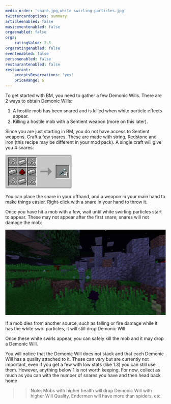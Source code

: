 ```yaml
---
media_order: 'snare.jpg,white swirling particles.jpg'
twittercardoptions: summary
articleenabled: false
musiceventenabled: false
orgaenabled: false
orga:
    ratingValue: 2.5
orgaratingenabled: false
eventenabled: false
personenabled: false
restaurantenabled: false
restaurant:
    acceptsReservations: 'yes'
    priceRange: $
---
```


To get started with BM, you need to gather a few Demonic Wills. There are 2 ways to obtain Demonic Wills:

1. A hostile mob has been snared and is killed when white particle effects appear.
2. Killing a hostile mob with a Sentient weapon (more on this later).

Since you are just starting in BM, you do not have access to Sentient weapons. Craft a few snares. These are made with string, Redstone and iron (this recipe may be different in your mod pack). A single craft will give you 4 snares:

![](snare.jpg)

You can place the snare in your offhand, and a weapon in your main hand to make things easier. Right-click with a snare in your hand to throw it.

Once you have hit a mob with a few, wait until white swirling particles start to appear. These may not appear after the first snare; snares will not damage the mob:

![](white%20swirling%20particles.jpg)

If a mob dies from another source, such as falling or fire damage while it has the white swirl particles, it will still drop Demonic Will. 

Once these white swirls appear, you can safely kill the mob and it may drop a Demonic Will.

You will notice that the Demonic Will does not stack and that each Demonic Will has a quality attached to it. These can vary but are currently not important, even if you get a few with low stats (like 1.3) you can still use them. However, anything below 1 is not worth keeping. For now, collect as much as you can with the number of snares you have and then head back home

>> Note: Mobs with higher health will drop Demonic Will with higher Will Quality, Endermen will have more than spiders, etc.
